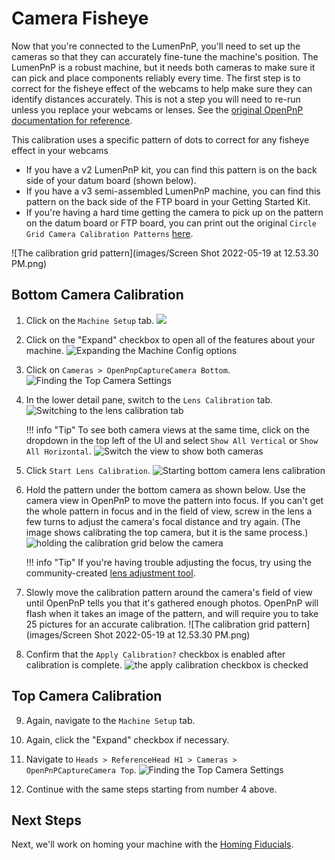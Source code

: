 # Camera Fisheye

Now that you're connected to the LumenPnP, you'll need to set up the cameras so that they can accurately fine-tune the machine's position. The LumenPnP is a robust machine, but it needs both cameras to make sure it can pick and place components reliably every time. The first step is to correct for the fisheye effect of the webcams to help make sure they can identify distances accurately. This is not a step you will need to re-run unless you replace your webcams or lenses. See the [original OpenPnP documentation for reference](https://github.com/openpnp/openpnp/wiki/Camera-Lens-Calibration).

This calibration uses a specific pattern of dots to correct for any fisheye effect in your webcams

* If you have a v2 LumenPnP kit, you can find this pattern is on the back side of your datum board (shown below).
* If you have a v3 semi-assembled LumenPnP machine, you can find this pattern on the back side of the FTP board in your Getting Started Kit.
* If you're having a hard time getting the camera to pick up on the pattern on the datum board or FTP board, you can print out the original `Circle Grid Camera Calibration Patterns` [here](https://nerian.com/support/calibration-patterns/).

![The calibration grid pattern](images/Screen Shot 2022-05-19 at 12.53.30 PM.png)

## Bottom Camera Calibration

1. Click on the `Machine Setup` tab.
  ![](images/Machine-Setup-Tab-2.png)

2. Click on the "Expand" checkbox to open all of the features about your machine.
  ![Expanding the Machine Config options](images/Expand-Checkbox-2.png)

3. Click on `Cameras > OpenPnpCaptureCamera Bottom`.
  ![Finding the Top Camera Settings](images/Bottom-camera-settings-2.png)

4. In the lower detail pane, switch to the `Lens Calibration` tab.
  ![Switching to the lens calibration tab](images/Bottom-camera-lens-calibration-tab.png)

    !!! info "Tip"
        To see both camera views at the same time, click on the dropdown in the top left of the UI and select `Show All Vertical` or `Show All Horizontal`.
        ![Switch the view to show both cameras](images/show-all-cameras.png)

1. Click `Start Lens Calibration`.
  ![Starting bottom camera lens calibration](images/Bottom-camera-click-lens-calibration.png)

1. Hold the pattern under the bottom camera as shown below. Use the camera view in OpenPnP to move the pattern into focus. If you can't get the whole pattern in focus and in the field of view, screw in the lens a few turns to adjust the camera's focal distance and try again. (The image shows calibrating the top camera, but it is the same process.)
  ![holding the calibration grid below the camera](images/PXL_20220519_165145418.jpg)

    !!! info "Tip"
        If you're having trouble adjusting the focus, try using the community-created [lens adjustment tool](https://www.printables.com/model/208453-lumen-pnp-lens-adjustment-tool).

1. Slowly move the calibration pattern around the camera's field of view until OpenPnP tells you that it's gathered enough photos. OpenPnP will flash when it takes an image of the pattern, and will require you to take 25 pictures for an accurate calibration.
  ![The calibration grid pattern](images/Screen Shot 2022-05-19 at 12.53.30 PM.png)

1. Confirm that the `Apply Calibration?` checkbox is enabled after calibration is complete.
  ![the apply calibration checkbox is checked](images/apply-calibration-is-checked.png)

## Top Camera Calibration

9. Again, navigate to the `Machine Setup` tab.

10. Again, click the "Expand" checkbox if necessary.

11. Navigate to `Heads > ReferenceHead H1 > Cameras > OpenPnPCaptureCamera Top`.
  ![Finding the Top Camera Settings](images/top-camera-config.png)

12. Continue with the same steps starting from number 4 above.

## Next Steps

Next, we'll work on homing your machine with the [Homing Fiducials](../homing-fiducial/index.md).
